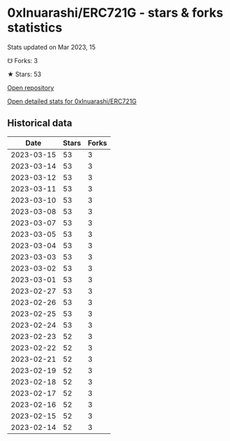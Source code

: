 # 0xInuarashi/ERC721G - stars & forks statistics

Stats updated on Mar 2023, 15

☋ Forks: 3

★ Stars: 53

[Open repository](https://github.com/0xInuarashi/ERC721G)

[Open detailed stats for 0xInuarashi/ERC721G](https://reviewgithub.com/rep/0xInuarashi/ERC721G)

## Historical data
| Date | Stars | Forks |
|------|-------|-------|
| 2023-03-15 | 53 | 3 | 
| 2023-03-14 | 53 | 3 | 
| 2023-03-12 | 53 | 3 | 
| 2023-03-11 | 53 | 3 | 
| 2023-03-10 | 53 | 3 | 
| 2023-03-08 | 53 | 3 | 
| 2023-03-07 | 53 | 3 | 
| 2023-03-05 | 53 | 3 | 
| 2023-03-04 | 53 | 3 | 
| 2023-03-03 | 53 | 3 | 
| 2023-03-02 | 53 | 3 | 
| 2023-03-01 | 53 | 3 | 
| 2023-02-27 | 53 | 3 | 
| 2023-02-26 | 53 | 3 | 
| 2023-02-25 | 53 | 3 | 
| 2023-02-24 | 53 | 3 | 
| 2023-02-23 | 52 | 3 | 
| 2023-02-22 | 52 | 3 | 
| 2023-02-21 | 52 | 3 | 
| 2023-02-19 | 52 | 3 | 
| 2023-02-18 | 52 | 3 | 
| 2023-02-17 | 52 | 3 | 
| 2023-02-16 | 52 | 3 | 
| 2023-02-15 | 52 | 3 | 
| 2023-02-14 | 52 | 3 | 


